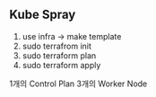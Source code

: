 ## Kube Spray

1. use infra -> make template
2. sudo terrafrom init
3. sudo terraform plan
4. sudo terraform apply

1개의 Control Plan
3개의 Worker Node
